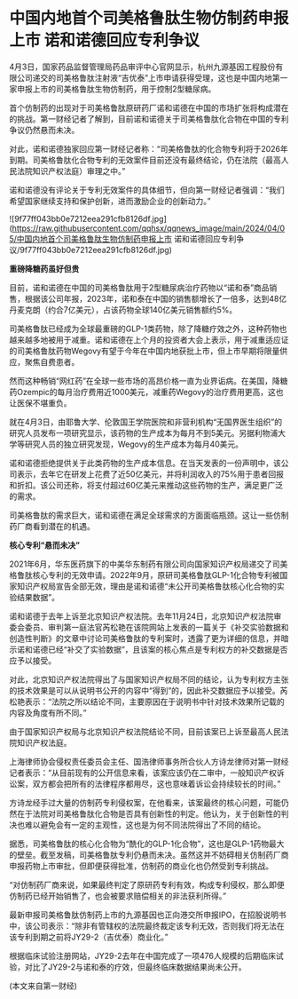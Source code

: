 # 中国内地首个司美格鲁肽生物仿制药申报上市 诺和诺德回应专利争议

4月3日，国家药品监督管理局药品审评中心官网显示，杭州九源基因工程股份有限公司递交的司美格鲁肽注射液“吉优泰”上市申请获得受理，这也是中国内地第一家申报上市的司美格鲁肽生物仿制药，用于控制2型糖尿病。

首个仿制药的出现对于司美格鲁肽原研药厂诺和诺德在中国的市场扩张将构成潜在的挑战。第一财经记者了解到，目前诺和诺德关于司美格鲁肽化合物在中国的专利争议仍然悬而未决。

对此，诺和诺德独家回应第一财经记者称：“司美格鲁肽的化合物专利将于2026年到期。司美格鲁肽化合物专利的无效案件目前还没有最终结论，仍在法院（最高人民法院知识产权法庭）审理之中。”

诺和诺德没有评论关于专利无效案件的具体细节，但向第一财经记者强调：“我们希望国家继续支持和保护创新，进而激励企业的创新动力。”

![9f77ff043bb0e7212eea291cfb8126df.jpg](https://raw.githubusercontent.com/qqhsx/qqnews_image/main/2024/04/05/中国内地首个司美格鲁肽生物仿制药申报上市 诺和诺德回应专利争议/9f77ff043bb0e7212eea291cfb8126df.jpg)

**重磅降糖药虽好但贵**

目前，诺和诺德在中国的司美格鲁肽用于2型糖尿病治疗药物以“诺和泰”商品销售，根据该公司年报，2023年，诺和泰在中国的销售额增长了一倍多，达到48亿丹麦克朗（约合7亿美元），占该药物全球140亿美元销售额约5%。

司美格鲁肽已经成为全球最重磅的GLP-1类药物，除了降糖疗效之外，这种药物也越来越多地被用于减重。诺和诺德在上个月的投资者大会上表示，用于减重适应证的司美格鲁肽药物Wegovy有望于今年在中国内地获批上市，但上市早期将限量供应，聚焦自费患者。

然而这种畅销“网红药”在全球一些市场的高昂价格一直为业界诟病。在美国，降糖药Ozempic的每月治疗费用近1000美元，减重药Wegovy的治疗费用更高，这也让医保不堪重负。

就在4月3日，由耶鲁大学、伦敦国王学院医院和非营利机构“无国界医生组织”的研究人员发布一项研究显示，该药物的生产成本为每月不到5美元。另据利物浦大学等研究人员的独立研究发现，Wegovy的生产成本为每月40美元。

诺和诺德拒绝提供关于此类药物的生产成本信息。在当天发表的一份声明中，该公司表示，去年它在研发上花费了近50亿美元，并将利润收入的75%用于患者回报和折扣。该公司还称，将支付超过60亿美元来推动这些药物的生产，满足更广泛的需求。

司美格鲁肽的需求巨大，诺和诺德在满足全球需求的方面面临瓶颈。这让一些仿制药厂商看到潜在的机遇。

**核心专利“悬而未决”**

2021年6月，华东医药旗下的中美华东制药有限公司向国家知识产权局递交了司美格鲁肽核心专利的无效申请。2022年9月，原研司美格鲁肽GLP-1化合物专利被国家知识产权局宣告全部无效，理由是诺和诺德“未公开司美格鲁肽核心化合物的实验结果数据”。

诺和诺德于去年上诉至北京知识产权法院。去年11月24日，北京知识产权法院审委会委员、审判第一庭法官芮松艳在该院网站上发表的一篇关于《补交实验数据和创造性判断》的文章中讨论司美格鲁肽的专利案时，透露了更为详细的信息，并暗示诺和诺德已经“补交了实验数据”，且该案的核心焦点是专利权方的补交数据是否应予以接受。

对此，北京知识产权法院得出了与国家知识产权局不同的结论，认为专利权方主张的技术效果是可以从说明书公开的内容中“得到”的，因此补交数据应予以接受。芮松艳表示：“法院之所以结论不同，主要原因在于说明书中针对技术效果所记载的内容及角度有所不同。”

由于国家知识产权局与北京知识产权法院结论不同，目前该案已上诉至最高人民法院知识产权法庭。

上海律师协会侵权责任委员会主任、国浩律师事务所合伙人方诗龙律师对第一财经记者表示：“从目前现有的公开信息来看，该案应该仍在二审中，一般知识产权诉讼案，双方都会把所有的法律程序都用尽，这也意味着诉讼会持续较长的时间。”

方诗龙经手过大量的仿制药专利侵权案，在他看来，该案最终的核心问题，可能仍然在于法院对司美格鲁肽化合物是否具有创新性的判定。他认为，关于创新性的判决也难以避免会有一定的主观性，这也是为何不同法院得出了不同的结论。

据悉，司美格鲁肽的核心化合物为“酰化的GLP-1化合物”，这也是GLP-1药物最大的壁垒。截至发稿，司美格鲁肽专利仍悬而未决。虽然这并不妨碍相关仿制药厂商申报药物上市审批，但即便获得批准，仿制药的商业化也仍然受到专利挑战。

“对仿制药厂商来说，如果最终判定了原研药专利有效，构成专利侵权，那么即便仿制药已经开始销售了，也会被要求赔偿相关的非法获利所得。”

最新申报司美格鲁肽仿制药上市的九源基因也正向港交所申报IPO，在招股说明书中，该公司表示：“除非有管辖权的法院最终裁定该专利无效，否则我们将无法在该专利到期之前将JY29-2（吉优泰）商业化。”

根据临床试验注册网站，JY29-2去年在中国完成了一项476人规模的后期临床试验，对比了JY29-2与诺和泰的疗效，但最终临床数据结果尚未公开。

(本文来自第一财经)

